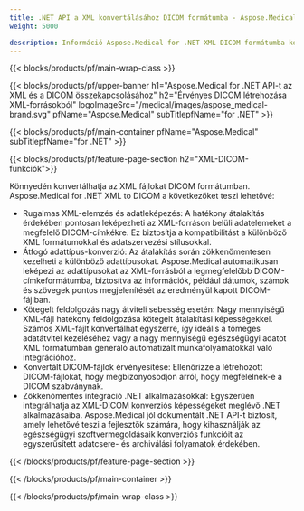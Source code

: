 ```yaml
---
title: .NET API a XML konvertálásához DICOM formátumba - Aspose.Medical
weight: 5000

description: Információ Aspose.Medical for .NET XML DICOM formátumba konvertáló API-ról
---
```


{{< blocks/products/pf/main-wrap-class >}}

{{< blocks/products/pf/upper-banner h1="Aspose.Medical for .NET API-t az XML és a DICOM összekapcsolásához" h2="Érvényes DICOM létrehozása XML-forrásokból" logoImageSrc="/medical/images/aspose_medical-brand.svg" pfName="Aspose.Medical" subTitlepfName="for .NET" >}}

{{< blocks/products/pf/main-container pfName="Aspose.Medical" subTitlepfName="for .NET" >}}

{{< blocks/products/pf/feature-page-section h2="XML-DICOM-funkciók">}}

<p>Könnyedén konvertálhatja az XML fájlokat DICOM formátumban. Aspose.Medical for .NET XML to DICOM a következőket teszi lehetővé:</p>

<ul>
<li>Rugalmas XML-elemzés és adatleképezés: A hatékony átalakítás érdekében pontosan leképezheti az XML-forráson belüli adatelemeket a megfelelő DICOM-címkékre. Ez biztosítja a kompatibilitást a különböző XML formátumokkal és adatszervezési stílusokkal.</li>
<li>Átfogó adattípus-konverzió: Az átalakítás során zökkenőmentesen kezelheti a különböző adattípusokat. Aspose.Medical automatikusan leképezi az adattípusokat az XML-forrásból a legmegfelelőbb DICOM-címkeformátumba, biztosítva az információk, például dátumok, számok és szövegek pontos megjelenítését az eredményül kapott DICOM-fájlban.</li>
<li>Kötegelt feldolgozás nagy átviteli sebesség esetén: Nagy mennyiségű XML-fájl hatékony feldolgozása kötegelt átalakítási képességekkel. Számos XML-fájlt konvertálhat egyszerre, így ideális a tömeges adatátvitel kezeléséhez vagy a nagy mennyiségű egészségügyi adatot XML formátumban generáló automatizált munkafolyamatokkal való integrációhoz.</li>
<li>Konvertált DICOM-fájlok érvényesítése: Ellenőrizze a létrehozott DICOM-fájlokat, hogy megbizonyosodjon arról, hogy megfelelnek-e a DICOM szabványnak.</li>
<li>Zökkenőmentes integráció .NET alkalmazásokkal: Egyszerűen integrálhatja az XML-DICOM konverziós képességeket meglévő .NET alkalmazásaiba. Aspose.Medical jól dokumentált .NET API-t biztosít, amely lehetővé teszi a fejlesztők számára, hogy kihasználják az egészségügyi szoftvermegoldásaik konverziós funkcióit az egyszerűsített adatcsere- és archiválási folyamatok érdekében.</li>
</ul>

{{< /blocks/products/pf/feature-page-section >}}

{{< /blocks/products/pf/main-container >}}

{{< /blocks/products/pf/main-wrap-class >}}
